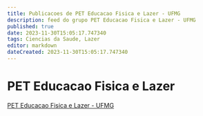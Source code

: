 ```yaml
---
title: Publicacoes de PET Educacao Fisica e Lazer - UFMG 
description: feed do grupo PET Educacao Fisica e Lazer - UFMG
published: true
date: 2023-11-30T15:05:17.747340
tags: Ciencias da Saude, Lazer
editor: markdown
dateCreated: 2023-11-30T15:05:17.747340
---
```


# PET Educacao Fisica e Lazer
[PET Educacao Fisica e Lazer - UFMG](/grupo/271PETEducacaoFisicaeLazerUFMG)